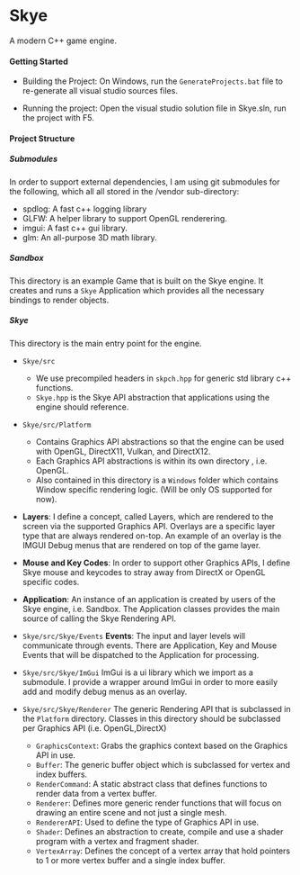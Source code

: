 # Skye
A modern C++ game engine.


#### Getting Started
- Building the Project:
On Windows, run the `GenerateProjects.bat` file to re-generate all visual studio sources files.

- Running the project:
Open the visual studio solution file in Skye.sln, run the project with F5.

#### Project Structure
##### Submodules
In order to support external dependencies, I am using git submodules for the following, which all all stored in the /vendor sub-directory:
- spdlog: A fast c++ logging library
- GLFW: A helper library to support OpenGL renderering.
- imgui: A fast c++ gui library.
- glm: An all-purpose 3D math library.

##### Sandbox
This directory is an example Game that is built on the Skye engine. It creates and runs a `Skye` Application which provides all the necessary bindings to render objects.

##### Skye
This directory is the main entry point for the engine.
- `Skye/src`
    - We use precompiled headers in `skpch.hpp` for generic std library c++ functions.
    - `Skye.hpp` is the Skye API abstraction that applications using the engine should reference.

- `Skye/src/Platform`
    - Contains Graphics API abstractions so that the engine can be used with OpenGL, DirectX11, Vulkan, and DirectX12.
    - Each Graphics API abstractions is within its own directory , i.e. OpenGL.
    - Also contained in this directory is a `Windows` folder which contains Window specific rendering logic. (Will be only OS supported for now).

- **Layers**: I define a concept, called Layers, which are rendered to the screen via the supported Graphics API. Overlays are a specific layer type that are always rendered on-top. An example of an overlay is the IMGUI Debug menus that are rendered on top of the game layer.
- **Mouse and Key Codes**: In order to support other Graphics APIs, I define Skye mouse and keycodes to stray away from DirectX or OpenGL specific codes.
- **Application**: An instance of an application is created by users of the Skye engine, i.e. Sandbox. The Application classes provides the main source of calling the Skye Rendering API.

- `Skye/src/Skye/Events`
  **Events**: The input and layer levels will communicate through events. There are Application, Key and Mouse Events that will be dispatched to the Application for processing.

- `Skye/src/Skye/ImGui`
  ImGui is a ui library which we import as a submodule. I provide a wrapper around ImGui in order to more easily add and modify debug menus as an overlay.
  
- `Skye/src/Skye/Renderer`
  The generic Rendering API that is subclassed in the `Platform` directory. Classes in this directory should be subclassed per Graphics API (i.e. OpenGL,DirectX)
  - `GraphicsContext`: Grabs the graphics context based on the Graphics API in use.
  - `Buffer`: The generic buffer object which is subclassed for vertex and index buffers.
  - `RenderCommand`: A static abstract class that defines functions to render data from a vertex buffer.
  - `Renderer`: Defines more generic render functions that will focus on drawing an entire scene and not just a single mesh.
  - `RendererAPI`: Used to define the type of Graphics API in use.
  - `Shader`: Defines an abstraction to create, compile and use a shader program with a vertex and fragment shader.
  - `VertexArray`: Defines the concept of a vertex array that hold pointers to 1 or more vertex buffer and a single index buffer.
